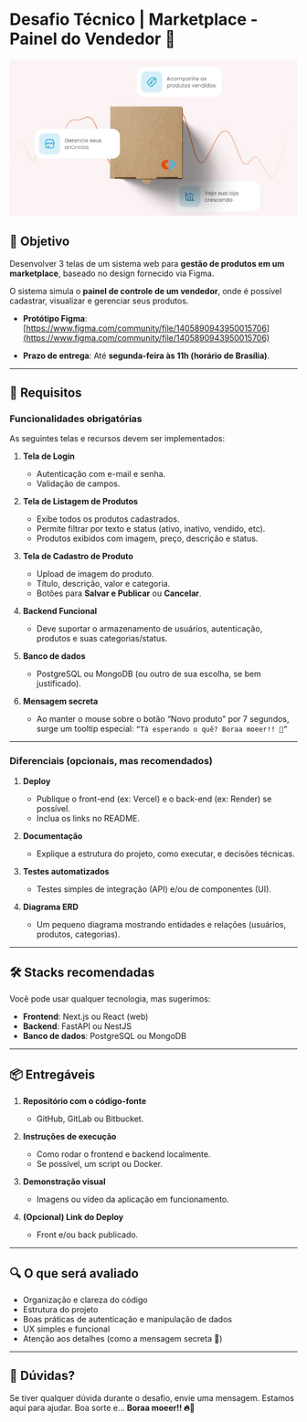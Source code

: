 # Desafio Técnico | Marketplace - Painel do Vendedor 🤑

![Capa](./images/cover.jpg)

## 🎯 Objetivo

Desenvolver 3 telas de um sistema web para **gestão de produtos em um marketplace**, baseado no design fornecido via Figma.

O sistema simula o **painel de controle de um vendedor**, onde é possível cadastrar, visualizar e gerenciar seus produtos.

- **Protótipo Figma**:
  [https://www.figma.com/community/file/1405890943950015706](https://www.figma.com/community/file/1405890943950015706)

- **Prazo de entrega**:
  Até **segunda-feira às 11h (horário de Brasília)**.

---

## 📌 Requisitos

### Funcionalidades obrigatórias

As seguintes telas e recursos devem ser implementados:

1. **Tela de Login**

   - Autenticação com e-mail e senha.
   - Validação de campos.

2. **Tela de Listagem de Produtos**

   - Exibe todos os produtos cadastrados.
   - Permite filtrar por texto e status (ativo, inativo, vendido, etc).
   - Produtos exibidos com imagem, preço, descrição e status.

3. **Tela de Cadastro de Produto**

   - Upload de imagem do produto.
   - Título, descrição, valor e categoria.
   - Botões para **Salvar e Publicar** ou **Cancelar**.

4. **Backend Funcional**

   - Deve suportar o armazenamento de usuários, autenticação, produtos e suas categorias/status.

5. **Banco de dados**

   - PostgreSQL ou MongoDB (ou outro de sua escolha, se bem justificado).

6. **Mensagem secreta**

   - Ao manter o mouse sobre o botão “Novo produto” por 7 segundos, surge um tooltip especial:
     `“Tá esperando o quê? Boraa moeer!! 🚀”`

---

### Diferenciais (opcionais, mas recomendados)

1. **Deploy**

   - Publique o front-end (ex: Vercel) e o back-end (ex: Render) se possível.
   - Inclua os links no README.

2. **Documentação**

   - Explique a estrutura do projeto, como executar, e decisões técnicas.

3. **Testes automatizados**

   - Testes simples de integração (API) e/ou de componentes (UI).

4. **Diagrama ERD**

   - Um pequeno diagrama mostrando entidades e relações (usuários, produtos, categorias).

---

## 🛠️ Stacks recomendadas

Você pode usar qualquer tecnologia, mas sugerimos:

- **Frontend**: Next.js ou React (web)
- **Backend**: FastAPI ou NestJS
- **Banco de dados**: PostgreSQL ou MongoDB

---

## 📦 Entregáveis

1. **Repositório com o código-fonte**

   - GitHub, GitLab ou Bitbucket.

2. **Instruções de execução**

   - Como rodar o frontend e backend localmente.
   - Se possível, um script ou Docker.

3. **Demonstração visual**

   - Imagens ou vídeo da aplicação em funcionamento.

4. **(Opcional) Link do Deploy**

   - Front e/ou back publicado.

---

## 🔍 O que será avaliado

- Organização e clareza do código
- Estrutura do projeto
- Boas práticas de autenticação e manipulação de dados
- UX simples e funcional
- Atenção aos detalhes (como a mensagem secreta 👀)

---

## 📩 Dúvidas?

Se tiver qualquer dúvida durante o desafio, envie uma mensagem. Estamos aqui para ajudar. Boa sorte e...
**Boraa moeer!! 🔥🚀**
